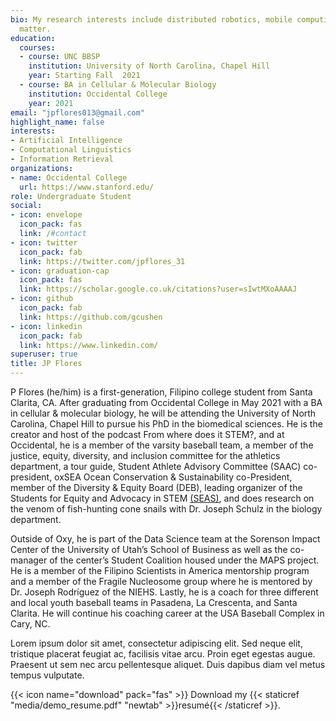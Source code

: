 ```yaml
---
bio: My research interests include distributed robotics, mobile computing and programmable
  matter.
education:
  courses:
  - course: UNC BBSP
    institution: University of North Carolina, Chapel Hill
    year: Starting Fall  2021
  - course: BA in Cellular & Molecular Biology
    institution: Occidental College
    year: 2021
email: "jpflores013@gmail.com"
highlight_name: false
interests:
- Artificial Intelligence
- Computational Linguistics
- Information Retrieval
organizations:
- name: Occidental College
  url: https://www.stanford.edu/
role: Undergraduate Student
social:
- icon: envelope
  icon_pack: fas
  link: /#contact
- icon: twitter
  icon_pack: fab
  link: https://twitter.com/jpflores_31
- icon: graduation-cap
  icon_pack: fas
  link: https://scholar.google.co.uk/citations?user=sIwtMXoAAAAJ
- icon: github
  icon_pack: fab
  link: https://github.com/gcushen
- icon: linkedin
  icon_pack: fab
  link: https://www.linkedin.com/
superuser: true
title: JP Flores
---
```


P Flores (he/him) is a first-generation, Filipino college student from Santa Clarita, CA. After graduating from Occidental College in May 2021 with a BA in cellular & molecular biology, he will be attending the University of North Carolina, Chapel Hill to pursue his PhD in the biomedical sciences. He is the creator and host of the podcast From where does it STEM?, and at Occidental, he is a member of the varsity baseball team, a member of the justice, equity, diversity, and inclusion committee for the athletics department, a tour guide, Student Athlete Advisory Committee (SAAC) co-president, oxSEA Ocean Conservation & Sustainability co-President, member of the Diversity & Equity Board (DEB), leading organizer of the Students for Equity and Advocacy in STEM [(SEAS)](http://oxyseas.rbind.io/), and does research on the venom of fish-hunting cone snails with Dr. Joseph Schulz in the biology department. 


Outside of Oxy, he is part of the Data Science team at the Sorenson Impact Center of the University of Utah’s School of Business as well as the co-manager of the center’s Student Coalition housed under the MAPS project. He is a member of the Filipino Scientists in America mentorship program and a member of the Fragile Nucleosome group where he is mentored by Dr. Joseph Rodríguez of the NIEHS. Lastly, he is a coach for three different and local youth baseball teams in Pasadena, La Crescenta, and Santa Clarita. He will continue his coaching career at the USA Baseball Complex in Cary, NC.

Lorem ipsum dolor sit amet, consectetur adipiscing elit. Sed neque elit, tristique placerat feugiat ac, facilisis vitae arcu. Proin eget egestas augue. Praesent ut sem nec arcu pellentesque aliquet. Duis dapibus diam vel metus tempus vulputate.

{{< icon name="download" pack="fas" >}} Download my {{< staticref "media/demo_resume.pdf" "newtab" >}}resumé{{< /staticref >}}.
